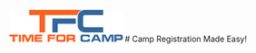 <p align="center">
  <img src="https://github.com/timeforcamp/time-for-camp/blob/master/tfcadmin-logo.png" alt="Time For Camp" width="200"/>
  # Camp Registration Made Easy!
</p>


